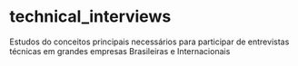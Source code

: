 # technical_interviews
Estudos do conceitos principais necessários para participar de entrevistas técnicas em grandes empresas Brasileiras e Internacionais 

